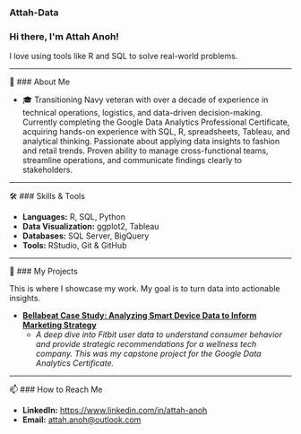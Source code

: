 ### Attah-Data

### Hi there, I'm Attah Anoh!

I love using tools like R and SQL to solve real-world problems.

---

🚀 ### About Me

* 🎓 Transitioning Navy veteran with over a decade of experience in technical operations, logistics, and data-driven decision-making. Currently completing the Google Data Analytics Professional Certificate, acquiring hands-on experience with SQL, R, spreadsheets, Tableau, and analytical thinking. Passionate about applying data insights to fashion and retail trends. Proven ability to manage cross-functional teams, streamline operations, and communicate findings clearly to stakeholders.
---

🛠️ ### Skills & Tools

* **Languages:** R, SQL, Python
* **Data Visualization:** ggplot2, Tableau
* **Databases:** SQL Server, BigQuery
* **Tools:** RStudio, Git & GitHub

---

📂 ### My Projects

This is where I showcase my work. My goal is to turn data into actionable insights.

* **[Bellabeat Case Study: Analyzing Smart Device Data to Inform Marketing Strategy](https://github.com/your-username/bellabeat-case-study)**
    * *A deep dive into Fitbit user data to understand consumer behavior and provide strategic recommendations for a wellness tech company. This was my capstone project for the Google Data Analytics Certificate.*

---

📫 ### How to Reach Me

* **LinkedIn:** https://www.linkedin.com/in/attah-anoh
* **Email:** attah.anoh@outlook.com
